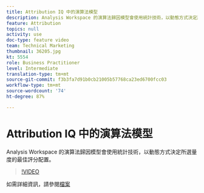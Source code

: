 ```yaml
---
title: Attribution IQ 中的演算法模型
description: Analysis Workspace 的演算法歸因模型會使用統計技術，以動態方式決定所選量度的最佳評分配置。
feature: Attribution
topics: null
activity: use
doc-type: feature video
team: Technical Marketing
thumbnail: 36205.jpg
kt: 5554
role: Business Practitioner
level: Intermediate
translation-type: tm+mt
source-git-commit: f3b3fa7d91b0cb21005b57768ca23ed6700fcc03
workflow-type: tm+mt
source-wordcount: '74'
ht-degree: 87%

---
```



# Attribution IQ 中的演算法模型

Analysis Workspace 的演算法歸因模型會使用統計技術，以動態方式決定所選量度的最佳評分配置。

>[!VIDEO](https://video.tv.adobe.com/v/36205/?quality=12&learn=on)

如需詳細資訊，請參閱[檔案](https://docs.adobe.com/content/help/en/analytics/analyze/analysis-workspace/attribution/algorithmic.html)
